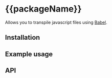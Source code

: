# {{packageName}}

<!-- description src/index.ts firstInterface -->

Allows you to transpile javascript files using [Babel](https://babeljs.io).

## Installation

<!-- installation -->

## Example usage

<!-- example src/index.ts firstInterface -->

## API

<!-- api src/index.ts firstInterface  -->
